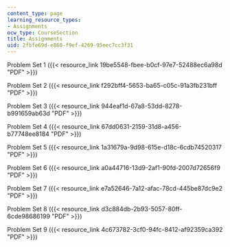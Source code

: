 ```yaml
---
content_type: page
learning_resource_types:
- Assignments
ocw_type: CourseSection
title: Assignments
uid: 2fbfe69d-e860-f9ef-4269-95eec7cc3f31
---
```


Problem Set 1 ({{< resource_link 19be5548-fbee-b0cf-97e7-52488ec6a98d "PDF" >}})

Problem Set 2 ({{< resource_link f292bff4-5653-ba65-c05c-91a3fb231bff "PDF" >}})

Problem Set 3 ({{< resource_link 944eaf1d-67a8-53dd-8278-b991659ab63d "PDF" >}})

Problem Set 4 ({{< resource_link 67dd0631-2159-31d8-a456-b77748ee8184 "PDF" >}})

Problem Set 5 ({{< resource_link 1a31679a-9d98-615e-d18c-6cdb74520317 "PDF" >}})

Problem Set 6 ({{< resource_link a0a44716-13d9-2af1-90fd-2007d72656f9 "PDF" >}})

Problem Set 7 ({{< resource_link e7a52646-7a12-afac-78cd-445be87dc9e2 "PDF" >}})

Problem Set 8 ({{< resource_link d3c884db-2b93-5057-80ff-6cde98686199 "PDF" >}})

Problem Set 9 ({{< resource_link 4c673782-3cf0-94fc-8412-af92359ca392 "PDF" >}})